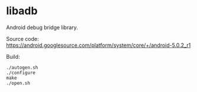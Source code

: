 # libadb
Android debug bridge library.


Source code: 
https://android.googlesource.com/platform/system/core/+/android-5.0.2_r1


Build:
```
./autogen.sh
./configure
make
./open.sh
```
